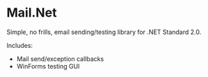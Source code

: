# Mail.Net
Simple, no frills, email sending/testing library for .NET Standard 2.0.

Includes:
- Mail send/exception callbacks
- WinForms testing GUI
